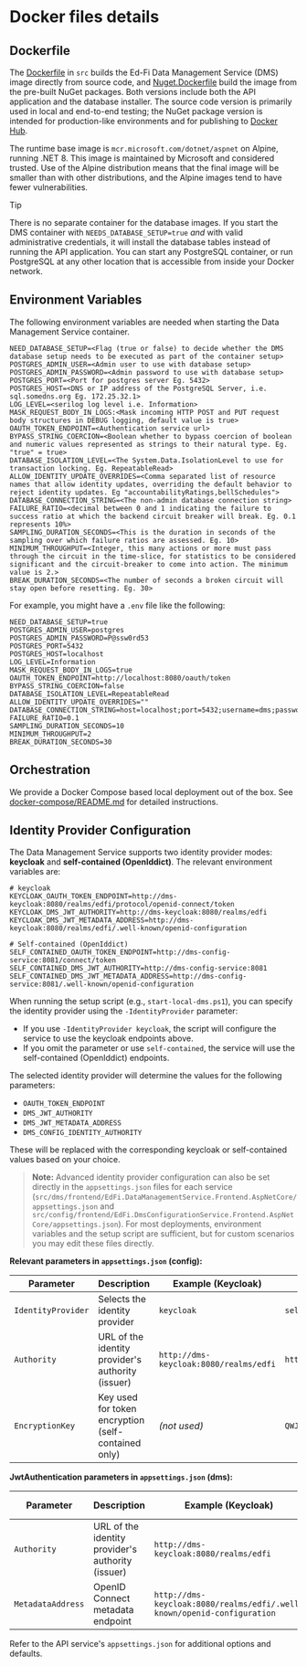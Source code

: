 # Docker files details

## Dockerfile

The [Dockerfile](../src/Dockerfile) in `src` builds the Ed-Fi Data Management
Service (DMS) image directly from source code, and
[Nuget.Dockerfile](../src/dms/Nuget.Dockerfile) build the image from the
pre-built NuGet packages. Both versions include both the API application and the
database installer. The source code version is primarily used in local and
end-to-end testing; the NuGet package version is intended for production-like
environments and for publishing to [Docker
Hub](https://hub.docker.com/u/edfialliance).

The runtime base image is `mcr.microsoft.com/dotnet/aspnet` on Alpine, running
.NET 8. This image is maintained by Microsoft and considered trusted. Use of the
Alpine distribution means that the final image will be smaller than with other
distributions, and the Alpine images tend to have fewer vulnerabilities.

> [!TIP]
> There is no separate container for the database images. If you start the DMS
> container with `NEEDS_DATABASE_SETUP=true` _and_ with valid administrative
> credentials, it will install the database tables instead of running the API
> application. You can start any PostgreSQL container, or run PostgreSQL at
> any other location that is accessible from inside your Docker network.

## Environment Variables

The following environment variables are needed when starting the Data Management
Service container.

```none
NEED_DATABASE_SETUP=<Flag (true or false) to decide whether the DMS database setup needs to be executed as part of the container setup>
POSTGRES_ADMIN_USER=<Admin user to use with database setup>
POSTGRES_ADMIN_PASSWORD=<Admin password to use with database setup>
POSTGRES_PORT=<Port for postgres server Eg. 5432>
POSTGRES_HOST=<DNS or IP address of the PostgreSQL Server, i.e. sql.somedns.org Eg. 172.25.32.1>
LOG_LEVEL=<serilog log level i.e. Information>
MASK_REQUEST_BODY_IN_LOGS:<Mask incoming HTTP POST and PUT request body structures in DEBUG logging, default value is true>
OAUTH_TOKEN_ENDPOINT=<Authentication service url>
BYPASS_STRING_COERCION=<Boolean whether to bypass coercion of boolean and numeric values represented as strings to their natural type. Eg. "true" = true>
DATABASE_ISOLATION_LEVEL=<The System.Data.IsolationLevel to use for transaction locking. Eg. RepeatableRead>
ALLOW_IDENTITY_UPDATE_OVERRIDES=<Comma separated list of resource names that allow identity updates, overriding the default behavior to reject identity updates. Eg "accountabilityRatings,bellSchedules">
DATABASE_CONNECTION_STRING=<The non-admin database connection string>
FAILURE_RATIO=<decimal between 0 and 1 indicating the failure to success ratio at which the backend circuit breaker will break. Eg. 0.1 represents 10%>
SAMPLING_DURATION_SECONDS=<This is the duration in seconds of the sampling over which failure ratios are assessed. Eg. 10>
MINIMUM_THROUGHPUT=<Integer, this many actions or more must pass through the circuit in the time-slice, for statistics to be considered significant and the circuit-breaker to come into action. The minimum value is 2.>
BREAK_DURATION_SECONDS=<The number of seconds a broken circuit will stay open before resetting. Eg. 30>
```

For example, you might have a `.env` file like the following:

```none
NEED_DATABASE_SETUP=true
POSTGRES_ADMIN_USER=postgres
POSTGRES_ADMIN_PASSWORD=P@ssw0rd53
POSTGRES_PORT=5432
POSTGRES_HOST=localhost
LOG_LEVEL=Information
MASK_REQUEST_BODY_IN_LOGS=true
OAUTH_TOKEN_ENDPOINT=http://localhost:8080/oauth/token
BYPASS_STRING_COERCION=false
DATABASE_ISOLATION_LEVEL=RepeatableRead
ALLOW_IDENTITY_UPDATE_OVERRIDES=""
DATABASE_CONNECTION_STRING=host=localhost;port=5432;username=dms;password=P@ssw0rd;database=edfi_datamanagementservice;
FAILURE_RATIO=0.1
SAMPLING_DURATION_SECONDS=10
MINIMUM_THROUGHPUT=2
BREAK_DURATION_SECONDS=30
```

## Orchestration

We provide a Docker Compose based local deployment out of the box. See
[docker-compose/README.md](../eng/docker-compose/README.md) for detailed
instructions.

## Identity Provider Configuration

The Data Management Service supports two identity provider modes: **keycloak** and **self-contained (OpenIddict)**. The relevant environment variables are:

```none
# keycloak
KEYCLOAK_OAUTH_TOKEN_ENDPOINT=http://dms-keycloak:8080/realms/edfi/protocol/openid-connect/token
KEYCLOAK_DMS_JWT_AUTHORITY=http://dms-keycloak:8080/realms/edfi
KEYCLOAK_DMS_JWT_METADATA_ADDRESS=http://dms-keycloak:8080/realms/edfi/.well-known/openid-configuration

# Self-contained (OpenIddict)
SELF_CONTAINED_OAUTH_TOKEN_ENDPOINT=http://dms-config-service:8081/connect/token
SELF_CONTAINED_DMS_JWT_AUTHORITY=http://dms-config-service:8081
SELF_CONTAINED_DMS_JWT_METADATA_ADDRESS=http://dms-config-service:8081/.well-known/openid-configuration
```

When running the setup script (e.g., `start-local-dms.ps1`), you can specify the identity provider using the `-IdentityProvider` parameter:

- If you use `-IdentityProvider keycloak`, the script will configure the service to use the keycloak endpoints above.
- If you omit the parameter or use `self-contained`, the service will use the self-contained (OpenIddict) endpoints.

The selected identity provider will determine the values for the following parameters:

- `OAUTH_TOKEN_ENDPOINT`
- `DMS_JWT_AUTHORITY`
- `DMS_JWT_METADATA_ADDRESS`
- `DMS_CONFIG_IDENTITY_AUTHORITY`

These will be replaced with the corresponding keycloak or self-contained values based on your choice.

> **Note:**
> Advanced identity provider configuration can also be set directly in the `appsettings.json` files for each service (`src/dms/frontend/EdFi.DataManagementService.Frontend.AspNetCore/appsettings.json` and `src/config/frontend/EdFi.DmsConfigurationService.Frontend.AspNetCore/appsettings.json`).
> For most deployments, environment variables and the setup script are sufficient, but for custom scenarios you may edit these files directly.

**Relevant parameters in `appsettings.json` (config):**

| Parameter                          | Description                                                      | Example (Keycloak)                                   | Example (Self-contained)                      |
|------------------------------------|------------------------------------------------------------------|------------------------------------------------------|-----------------------------------------------|
| `IdentityProvider`                 | Selects the identity provider                                    | `keycloak`                                           | `self-contained`                              |
| `Authority`                        | URL of the identity provider's authority (issuer)                | `http://dms-keycloak:8080/realms/edfi`              | `http://dms-config-service:8081`              |
| `EncryptionKey`                    | Key used for token encryption (self-contained only)              | _(not used)_                                         | `QWJjZGVmZ2hpamtsbW5vcHFyc3R1dnd4eXo0NTY3ODkwMTIz` |

**JwtAuthentication parameters in `appsettings.json` (dms):**

| Parameter                  | Description                                         | Example (Keycloak)                                   | Example (Self-contained)                      |
|---------------------------|-----------------------------------------------------|------------------------------------------------------|-----------------------------------------------|
| `Authority`               | URL of the identity provider's authority (issuer)   | `http://dms-keycloak:8080/realms/edfi`              | `http://dms-config-service:8081`              |
| `MetadataAddress`         | OpenID Connect metadata endpoint                    | `http://dms-keycloak:8080/realms/edfi/.well-known/openid-configuration` | `http://dms-config-service:8081/.well-known/openid-configuration` |

Refer to the API service's `appsettings.json` for additional options and defaults.
